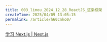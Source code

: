 ```yaml
---
title: 003_limou_2024_12_28_ReactJS_渲染框架
createTime: 2025/04/09 13:05:15
permalink: /article/h60cnko0/
---
```

[学习 Next.js | Next.js](https://nextjs.org/learn/dashboard-app)